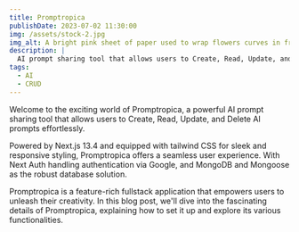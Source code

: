 ```yaml
---
title: Promptropica
publishDate: 2023-07-02 11:30:00
img: /assets/stock-2.jpg
img_alt: A bright pink sheet of paper used to wrap flowers curves in front of rich blue background
description: |
  AI prompt sharing tool that allows users to Create, Read, Update, and Delete AI prompts effortlessly
tags:
  - AI
  - CRUD
---
```


Welcome to the exciting world of Promptropica, a powerful AI prompt sharing tool that allows users to Create, Read, Update, and Delete AI prompts effortlessly. 

Powered by Next.js 13.4 and equipped with tailwind CSS for sleek and responsive styling, Promptropica offers a seamless user experience. With Next Auth handling authentication via Google, and MongoDB and Mongoose as the robust database solution.

Promptropica is a feature-rich fullstack application that empowers users to unleash their creativity. In this blog post, we'll dive into the fascinating details of Promptropica, explaining how to set it up and explore its various functionalities.